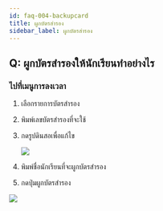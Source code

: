 ```yaml
---
id: faq-004-backupcard
title: ผูกบัตรสำรอง
sidebar_label: ผูกบัตรสำรอง
---
```


## Q: ผูกบัตรสำรองให้นักเรียนทำอย่างไร

### ไปที่เมนูการลงเวลา

1.  เลือกรายการบัตรสำรอง
2.  พิมพ์เลขบัตรสำรองที่จะใช้
3.  กดรูปดินสอเพื่อแก้ไข

    ![](/img/manual/faq/4_1.jpg)

4.  พิมพ์ชื่อนักเรียนที่จะผูกบัตรสำรอง
5.  กดปุ่มผูกบัตรสำรอง

![](/img/manual/faq/4_2.jpg)
